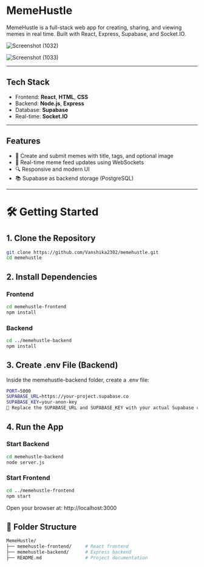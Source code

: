 #  MemeHustle

MemeHustle is a full-stack web app for creating, sharing, and viewing memes in real time. Built with React, Express, Supabase, and Socket.IO.

![Screenshot (1032)](https://github.com/user-attachments/assets/e850886c-c4dc-4f42-90dd-a2217bf06d89)

![Screenshot (1033)](https://github.com/user-attachments/assets/61e94261-868e-4334-a65a-6768f4fef380)

---

##  Tech Stack

- Frontend: **React**, **HTML**, **CSS**
- Backend: **Node.js**, **Express**
- Database: **Supabase**
- Real-time: **Socket.IO**

---

##  Features

- 🎨 Create and submit memes with title, tags, and optional image
- 📡 Real-time meme feed updates using WebSockets
- 🔍 Responsive and modern UI
- 📚 Supabase as backend storage (PostgreSQL)

---

# 🛠️ Getting Started
## 1. Clone the Repository

```bash
git clone https://github.com/Vanshika2302/memehustle.git
cd memehustle

```
## 2. Install Dependencies
### Frontend
```bash
cd memehustle-frontend
npm install
```

### Backend
```bash
cd ../memehustle-backend
npm install
```
## 3. Create .env File (Backend)
Inside the memehustle-backend folder, create a .env file:
```bash
PORT=5000
SUPABASE_URL=https://your-project.supabase.co
SUPABASE_KEY=your-anon-key
📝 Replace the SUPABASE_URL and SUPABASE_KEY with your actual Supabase credentials.
```

## 4. Run the App
### Start Backend
```bash
cd memehustle-backend
node server.js
```
### Start Frontend
```bash
cd ../memehustle-frontend
npm start
```
Open your browser at: http://localhost:3000

## 📂 Folder Structure
```bash
MemeHustle/
├── memehustle-frontend/     # React frontend
├── memehustle-backend/      # Express backend
├── README.md                # Project documentation
```

